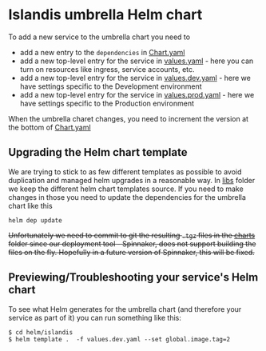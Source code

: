 # Islandis umbrella Helm chart

To add a new service to the umbrella chart you need to

- add a new entry to the `dependencies` in [Chart.yaml](./Chart.yaml)
- add a new top-level entry for the service in [values.yaml](./values.yaml) - here you can turn on resources like ingress, service accounts, etc.
- add a new top-level entry for the service in [values.dev.yaml](./values.dev.yaml) - here we have settings specific to the Development environment
- add a new top-level entry for the service in [values.prod.yaml](./values.prod.yaml) - here we have settings specific to the Production environment

When the umbrella charet changes, you need to increment the version at the bottom of [Chart.yaml](./Chart.yaml)

## Upgrading the Helm chart template

We are trying to stick to as few different templates as possible to avoid duplication and managed helm upgrades in a reasonable way. In [libs](./libs) folder we keep the different helm chart templates source. If you need to make changes in those you need to update the dependencies for the umbrella chart like this

```
helm dep update
```

~~Unfortunately we need to commit to git the resulting `.tgz` files in the [charts](./charts) folder since our deployment tool - Spinnaker, does not support building the files on the fly. Hopefully in a future version of Spinnaker, this will be fixed.~~

## Previewing/Troubleshooting your service's Helm chart

To see what Helm generates for the umbrella chart (and therefore your service as part of it) you can run something like this:

```
$ cd helm/islandis
$ helm template .  -f values.dev.yaml --set global.image.tag=2
```
